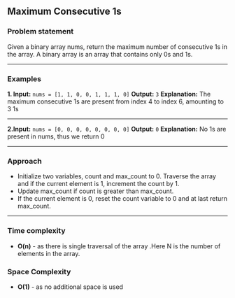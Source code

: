 ## Maximum Consecutive 1s

### Problem statement
Given a binary array nums, return the maximum number of consecutive 1s in the array.
A binary array is an array that contains only 0s and 1s.

---

### Examples
**1. Input:** `nums = [1, 1, 0, 0, 1, 1, 1, 0]`
**Output:** `3`
**Explanation:** The maximum consecutive 1s are present from index 4 to index 6, amounting to 3 1s

---

**2.Input:** `nums = [0, 0, 0, 0, 0, 0, 0, 0]`
**Output:** `0`
**Explanation:** No 1s are present in nums, thus we return 0

---

### Approach
- Initialize two variables, count and max_count to 0. Traverse the array and if the current element is 1, increment the count by 1.
- Update max_count if count is greater than max_count.
- If the current element is 0, reset the count variable to 0 and at last return max_count.

---

### Time complexity
- **O(n)** - as there is single traversal of the array .Here N is the number of elements in the array.

### Space Complexity
- **O(1)** - as no additional space is used